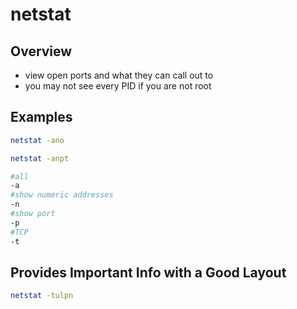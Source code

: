 # netstat

## Overview

* view open ports and what they can call out to
* you may not see every PID if you are not root

## Examples

```bash
netstat -ano
```

```bash
netstat -anpt
```

```bash
#all
-a
#show numeric addresses
-n
#show port
-p
#TCP
-t
```

## Provides Important Info with a Good Layout

```bash
netstat -tulpn
```

